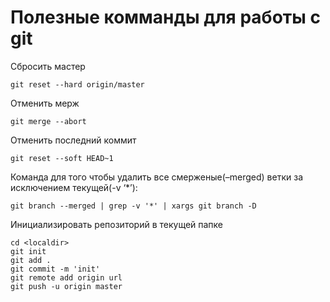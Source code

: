 # Полезные комманды для работы с git

Сбросить мастер

```
git reset --hard origin/master
```

Отменить мерж

```
git merge --abort
```

Отменить последний коммит

```
git reset --soft HEAD~1
```

Команда для того чтобы удалить все смерженые(–merged) ветки за исключением текущей(-v ‘*’):

```
git branch --merged | grep -v '*' | xargs git branch -D
```

Инициализировать репозиторий в текущей папке

```
cd <localdir>
git init
git add .
git commit -m 'init'
git remote add origin url
git push -u origin master
```